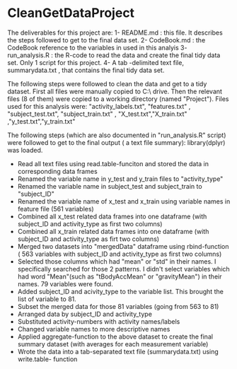 # CleanGetDataProject

The deliverables for this project are: 
1- README.md : this file. It describes the steps followed to get to the final data set.
2- CodeBook.md : the CodeBook reference to the variables in used in this analyis
3- run_analysis.R : the R-code to read the data and create the final tidy data set. Only 1 script for this project.
4- A tab -delimited text file, summarydata.txt , that contains the final tidy data set. 

The following steps were followed to clean the data and get to a tidy dataset.
First all files were manually copied to C:\ drive. Then the relevant files (8 of them) were copied to a working directory (named "Project"). Files used for this analysis were:
"activity_labels.txt", "features.txt" , "subject_test.txt", "subject_train.txt" , 
"X_test.txt","X_train.txt" ,"y_test.txt","y_train.txt"   

The following steps (which are also documented in "run_analysis.R" script) were followed to get to the final output ( a text file summary):
library(dplyr) was loaded.  
- Read all text files using read.table-funciton and stored the data in corresponding data frames
- Renamed the variable name in y_test and y_train files to "activity_type"
- Renamed the variable name in subject_test and subject_train to "subject_ID"
- Renamed the variable name of x_test and x_train using variable names in feature file (561 variables)
- Combined all x_test related data frames into one dataframe (with subject_ID and activity_type as first two columns)
- Combined all x_train related data frames into one dataframe (with subject_ID and activity_type as firt two columns)
- Merged two datasets into "mergedData" dataframe using rbind-function ( 563 variables with subject_ID and activity_type as first two columns)
- Selected those columns which had "mean" or "std" in their names. I specifically searched for those 2 patterns. I didn't select variables which had word "Mean"(such as "tBodyAccMean" or "gravityMean") in their names. 79 variables were found.
- Added subject_ID and acivity_type to the variable list. This brought the list of variable to 81.
- Subset the merged data for those 81 variables (going from 563 to 81)
- Arranged data by subject_ID and activity_type
- Substituted activity-numbers with activity names/labels
- Changed variable names to more descriptive names
- Applied  aggregate-function to the above dataset to create the final summary dataset (with averages for each measurement variable)
- Wrote the data into a tab-separated text file (summarydata.txt) using write.table- function

